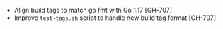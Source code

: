 * Align build tags to match go fmt with Go 1.17 [GH-707]
* Improve `test-tags.sh` script to handle new build tag format [GH-707]
